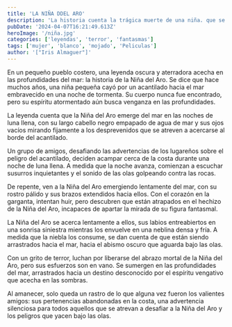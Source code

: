 ```yaml
---
title: 'LA NIÑA DDEL ARO'
description: 'La historia cuenta la trágica muerte de una niña. que se ahogó en un pozo. y regresa como un espíritu vengativo. Según la leyenda, la niña aparece como una figura pálida y desaliñada, con el pelo largo y negro que le cubre la cara'
pubDate: '2024-04-07T16:21:49.613Z'
heroImage: '/niña.jpg'
categories: ['leyendas', 'terror', 'fantasmas']
tags: ['mujer', 'blanco', 'mojado', 'Peliculas']
author: '["Iris Almaguer"]'
---
```


En un pequeño pueblo costero, una leyenda oscura y aterradora acecha en las profundidades del mar: la historia de la Niña del Aro. Se dice que hace muchos años, una niña pequeña cayó por un acantilado hacia el mar embravecido en una noche de tormenta. Su cuerpo nunca fue encontrado, pero su espíritu atormentado aún busca venganza en las profundidades.

La leyenda cuenta que la Niña del Aro emerge del mar en las noches de luna llena, con su largo cabello negro empapado de agua de mar y sus ojos vacíos mirando fijamente a los desprevenidos que se atreven a acercarse al borde del acantilado.

Un grupo de amigos, desafiando las advertencias de los lugareños sobre el peligro del acantilado, deciden acampar cerca de la costa durante una noche de luna llena. A medida que la noche avanza, comienzan a escuchar susurros inquietantes y el sonido de las olas golpeando contra las rocas.

De repente, ven a la Niña del Aro emergiendo lentamente del mar, con su rostro pálido y sus brazos extendidos hacia ellos. Con el corazón en la garganta, intentan huir, pero descubren que están atrapados en el hechizo de la Niña del Aro, incapaces de apartar la mirada de su figura fantasmal.

La Niña del Aro se acerca lentamente a ellos, sus labios entreabiertos en una sonrisa siniestra mientras los envuelve en una neblina densa y fría. A medida que la niebla los consume, se dan cuenta de que están siendo arrastrados hacia el mar, hacia el abismo oscuro que aguarda bajo las olas.

Con un grito de terror, luchan por liberarse del abrazo mortal de la Niña del Aro, pero sus esfuerzos son en vano. Se sumergen en las profundidades del mar, arrastrados hacia un destino desconocido por el espíritu vengativo que acecha en las sombras.

Al amanecer, solo queda un rastro de lo que alguna vez fueron los valientes amigos: sus pertenencias abandonadas en la costa, una advertencia silenciosa para todos aquellos que se atrevan a desafiar a la Niña del Aro y los peligros que yacen bajo las olas.